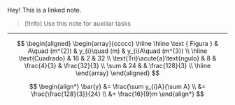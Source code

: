 Hey! This is a linked note.

>[!Info]
>Use this note for auxiliar tasks

---



$$
\begin{aligned}
	\begin{array}{ccccc}
		\hline \hline \text { Figura } & A\quad (m^{2}) & y_{i}\quad (m) & y_{i}A\quad (m^{3}) \\
		\hline \text{Cuadrado} & 16 & 2 & 32 \\
		\text{Tri}\acute{a}\text{ngulo} & 8 & \frac{4}{3} & \frac{32}{3} \\
		\sum & 24 &  & \frac{128}{3} \\
		\hline
	\end{array}
\end{aligned}
$$

$$
\begin{align*}
	\bar{y} &= \frac{\sum y_{i}A}{\sum A} \\
	&= \frac{\frac{128}{3}}{24} \\
	&= \frac{16}{9}m
\end{align*}
$$